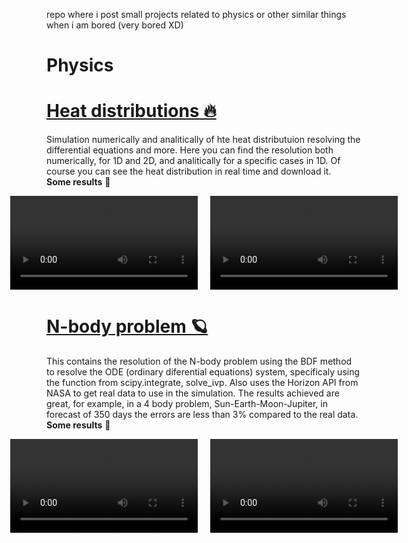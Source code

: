 repo where i post small projects related to physics or other similar things when i am bored (very bored XD)

# Physics

# [Heat distributions 🔥](Heat_distributions) 

Simulation numerically and analitically of hte heat distributuion resolving the differential equations and more. Here you can find the resolution both numerically, for 1D and 2D, and analitically for a specific cases in 1D. Of course you can see the heat distribution in real time and download it.       
**Some results** 🎥

<div style="display: flex; justify-content: center; gap: 20px;">
  <video width="400" controls>
    <source src="Heat_distributions/results/heat_distribution_1D.mp4" type="video/mp4">
  </video>

  <video width="400" controls>
    <source src="Heat_distributions/results/heat_distribution_2D.mp4" type="video/mp4">
  </video>
</div>

# [N-body problem 🪐](N_body) 

This contains the resolution of the N-body problem using the BDF method to resolve the ODE (ordinary diferential equations) system, specificaly using the function from scipy.integrate, solve_ivp. Also uses the Horizon API from NASA to get real data to use in the simulation. The results achieved are great, for example, in a 4 body problem, Sun-Earth-Moon-Jupiter, in forecast of 350 days the errors are less than 3% compared to the real data.
**Some results** 🎥

<div style="display: flex; justify-content: center; gap: 20px;">
  <video width="400" controls>
  <p><strong>3-Body Example</strong></p>
    <source src="3/ImgVideo/3body.mp4" type="video/mp4">
  </video>

  <video width="400" controls>
  <p><strong>7-Body Example</strong></p>
    <source src="3/ImgVideo/7body.mp4" type="video/mp4">
  </video>
</div>